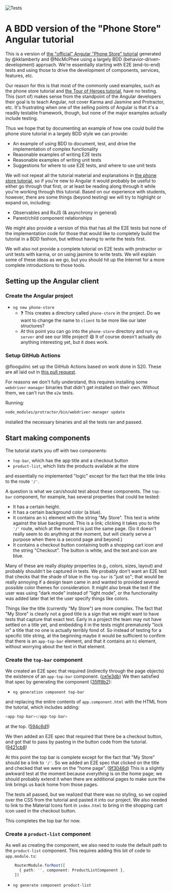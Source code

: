 ![Tests](https://github.com/UMM-CSci-3601/revised-angular-tutorial/workflows/Tests/badge.svg)

# A BDD version of the "Phone Store" Angular tutorial

This is a version of [the "official" Angular "Phone Store" tutorial](https://angular.io/start) generated by @kklamberty and @NicMcPhee using a largely BDD (behavior-driven-development) approach. We're essentially starting with E2E (end-to-end) tests and using those to drive the
development of components, services, features, etc.

Our reason for this is that most of the commonly used examples, such as the phone store tutorial and [the Tour of Heroes tutorial](https://angular.io/tutorial), have no testing. This (sort of) makes sense from the standpoint of the Angular developers their goal is to teach Angular, not cover Karma and Jasmine and Protractor, etc. It's frustrating when one of the selling points of Angular is that it's a readily testable framework, though, but none of the major examples actually include testing.

Thus we hope that by documenting an example of how one could build the phone store tutorial in a largely BDD style we can provide:

- An example of using BDD to document, test, and drive the implementation of complex functionality
- Reasonable examples of writing E2E tests
- Reasonable examples of writing unit tests
- Suggestions for where to use E2E tests, and where to use unit tests

We will not repeat all the tutorial material and explanations in [the phone store tutorial](https://angular.io/start), so if you're new to Angular it would probably be useful to either go through that first, or at least be reading along through it while you're working through this tutorial. Based on our experience with students, however, there are some things (beyond testing) we will try to highlight or expand on, including:

- Observables and RxJS (& asynchrony in general)
- Parent/child component relationships

We might also provide a version of this that has all the E2E tests but none of the implementation code for those that would like to completely build the tutorial in a BDD fashion, but without having to write the tests first.

We will also not provide a complete tutorial on E2E tests with protractor or unit tests with karma, or on using jasmine to write tests. We will explain some of these ideas as we go, but you should hit up the Internet for a more complete introductions to those tools.

## Setting up the Angular client

### Create the Angular project

- `ng new phone-store`
  - :question: This creates a directory called `phone-store` in the project. Do we want to change the name to `client` to be more like our later structures?
  - At this point you can go into the `phone-store` directory and run `ng server` and see our little project! :smile: It of course doesn't actually _do_ anything interesting yet, but it does work.

### Setup GitHub Actions

@floogulinc set up the GitHub Actions based on work done in S20.
These are all laid out in [this pull request](https://github.com/UMM-CSci-3601/revised-angular-tutorial/pull/3).

For reasons we don't fully understand, this requires installing
some `webdriver-manager` binaries that didn't get installed on
their own. Without them, we can't run the `e2e` tests.

Running:

```bash
node_modules/protractor/bin/webdriver-manager update
```

installed the necessary binaries and all the tests ran and passed.

## Start making components

The tutorial starts you off with two components:

- `top-bar`, which has the app title and a checkout button
- `product-list`, which lists the products available at the store

and essentially no implemented "logic" except for the fact that the title links to the route `'/'`.

A question is what we can/should test about these components. The `top-bar` component, for example, has several properties that could be tested:

- It has a certain height.
- It has a certain background color (a blue).
- It contains an `h1` element with the string "My Store". This text is white against the blue background. This is a link; clicking it takes you to the `'/'` route, which at the moment is just the same page. (So it doesn't really seem to do anything at the moment, but will clearly serve a purpose when there is a second page and beyond.)
- It contains a checkout button containing both a shopping cart icon and the string "Checkout". The button is white, and the text and icon are blue.

Many of these are really _display_ properties (e.g., colors, sizes, layout) and probably shouldn't be captured in tests. We probably don't want an E2E test that checks that the shade of blue in the `top-bar` is "just so"; that would be really annoying if a design team came in and wanted to provided several possible color themes for consideration. It might also break the test if the user was using "dark mode" instead of "light mode", or the functionality was added later that let the user specify things like colors.

Things like the title (currently "My Store") are more complex. The fact that "My Store" is clearly not a good title is a sign that we might want to have tests that capture that exact text. Early in a project the team may not have settled on a title yet, and embedding it in the tests might prematurely "lock in" a title that no one is actually terribly fond of. So instead of testing for a specific title string, at the beginning maybe it would be sufficient to confirm that there is an `app-top-bar` element, and that it contains an `h1` element, without worrying about the text in that element.

### Create the `top-bar` component

We created an E2E spec that required (indirectly through the page objects) the existence of an `app-top-bar` component. ([ce1e3db](https://github.com/UMM-CSci-3601/revised-angular-tutorial/pull/1/commits/ce1e3db4d1b4dccd20624b82f90589bcfab92990)) We then satisfied that spec by generating the component ([35ff8b2](https://github.com/UMM-CSci-3601/revised-angular-tutorial/pull/1/commits/35ff8b2dead2b71bf08719429d6e07d4c341d096)):

- `ng generation component top-bar`

and replacing the entire contents of `app.component.html` with the HTML from the tutorial, which includes adding:

```typescript
<app-top-bar></app-top-bar>
```

at the top. ([594c6d1](https://github.com/UMM-CSci-3601/revised-angular-tutorial/pull/1/commits/594c6d1cf3b99311e6e4827a2f4f6076079c094b))

We then added an E2E spec that required that there be a checkout button, and got that to pass by pasting in the button code from the tutorial. ([9421cb8](https://github.com/UMM-CSci-3601/revised-angular-tutorial/pull/1/commits/9421cb8520c834454ea8b64776a10bfb89cdb7b0))

At this point the top bar is complete except for the fact that "My Store" should be a link to `'/'`. So we added an E2E spec that clicked on the title
and checked that we were on the "home page". ([9f3046d](https://github.com/UMM-CSci-3601/revised-angular-tutorial/pull/1/commits/9f3046dacf246745caff5da00a69e42163e2fd12)) This is a slightly awkward test
at the moment because _everything_ is on the home page; we should probably
extend it when there are additional pages to make sure the link brings us
back home from those pages.

The tests all passed, but we realized that there was no styling, so
we copied over the CSS from the tutorial and pasted it into our
project. We also needed to link to the Material Icons font in
`index.html` to bring in the shopping cart icon used in the checkout
button.

This completes the top bar for now.

### Create a `product-list` component

As well as creating the component, we also need to route the default path to the `product-list` component. This requires adding this bit of code to `app.module.ts`:

```typescript
    RouterModule.forRoot([
      { path: '', component: ProductListComponent },
    ])
```

- `ng generate component product-list`
